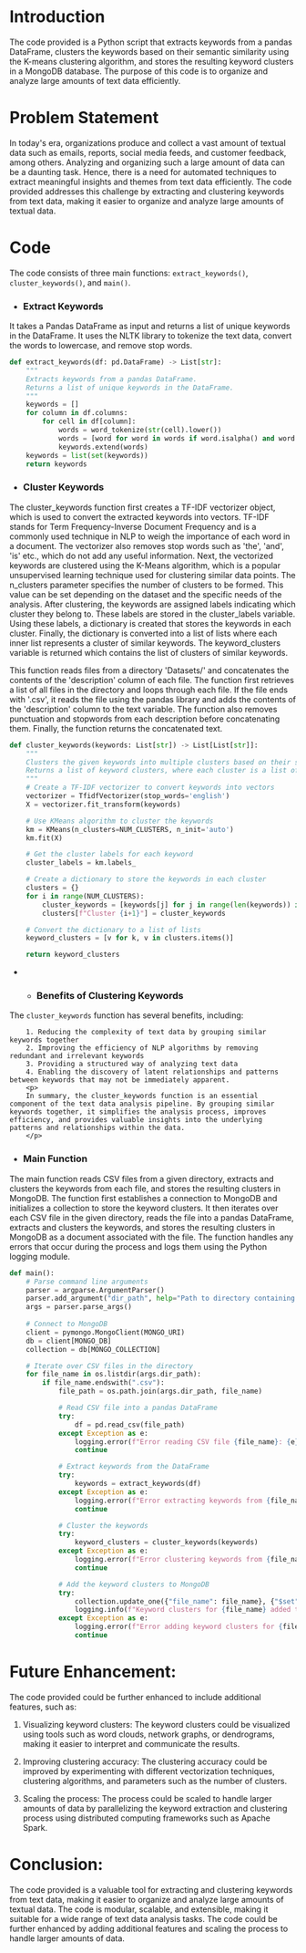 # Introduction
The code provided is a Python script that extracts keywords from a pandas DataFrame, clusters the keywords based on their semantic similarity using the K-means clustering algorithm, and stores the resulting keyword clusters in a MongoDB database. The purpose of this code is to organize and analyze large amounts of text data efficiently.

# Problem Statement
In today's era, organizations produce and collect a vast amount of textual data such as emails, reports, social media feeds, and customer feedback, among others. Analyzing and organizing such a large amount of data can be a daunting task. Hence, there is a need for automated techniques to extract meaningful insights and themes from text data efficiently. The code provided addresses this challenge by extracting and clustering keywords from text data, making it easier to organize and analyze large amounts of textual data.

# Code
The code consists of three main functions: `extract_keywords()`, `cluster_keywords()`, and `main()`.
* <h3>Extract Keywords</h3>
It takes a Pandas DataFrame as input and returns a list of unique keywords in the DataFrame. It uses the NLTK library to tokenize the text data, convert the words to lowercase, and remove stop words.
```python
def extract_keywords(df: pd.DataFrame) -> List[str]:
    """
    Extracts keywords from a pandas DataFrame.
    Returns a list of unique keywords in the DataFrame.
    """
    keywords = []
    for column in df.columns:
        for cell in df[column]:
            words = word_tokenize(str(cell).lower())
            words = [word for word in words if word.isalpha() and word not in STOPWORDS]
            keywords.extend(words)
    keywords = list(set(keywords))
    return keywords

```

* <h3>Cluster Keywords</h3>
The cluster_keywords function first creates a TF-IDF vectorizer object, which is used to convert the extracted keywords into vectors. TF-IDF stands for Term Frequency-Inverse Document Frequency and is a commonly used technique in NLP to weigh the importance of each word in a document. The vectorizer also removes stop words such as 'the', 'and', 'is' etc., which do not add any useful information.
Next, the vectorized keywords are clustered using the K-Means algorithm, which is a popular unsupervised learning technique used for clustering similar data points. The n_clusters parameter specifies the number of clusters to be formed. This value can be set depending on the dataset and the specific needs of the analysis.
After clustering, the keywords are assigned labels indicating which cluster they belong to. These labels are stored in the cluster_labels variable. Using these labels, a dictionary is created that stores the keywords in each cluster. Finally, the dictionary is converted into a list of lists where each inner list represents a cluster of similar keywords.
The keyword_clusters variable is returned which contains the list of clusters of similar keywords.

This function reads files from a directory 'Datasets/' and concatenates the contents of the 'description' column of each file. The function first retrieves a list of all files in the directory and loops through each file. If the file ends with '.csv', it reads the file using the pandas library and adds the contents of the 'description' column to the text variable. The function also removes punctuation and stopwords from each description before concatenating them. Finally, the function returns the concatenated text.
```Python
def cluster_keywords(keywords: List[str]) -> List[List[str]]:
    """
    Clusters the given keywords into multiple clusters based on their semantic similarity.
    Returns a list of keyword clusters, where each cluster is a list of similar keywords.
    """
    # Create a TF-IDF vectorizer to convert keywords into vectors
    vectorizer = TfidfVectorizer(stop_words='english')
    X = vectorizer.fit_transform(keywords)

    # Use KMeans algorithm to cluster the keywords
    km = KMeans(n_clusters=NUM_CLUSTERS, n_init='auto')
    km.fit(X)

    # Get the cluster labels for each keyword
    cluster_labels = km.labels_

    # Create a dictionary to store the keywords in each cluster
    clusters = {}
    for i in range(NUM_CLUSTERS):
        cluster_keywords = [keywords[j] for j in range(len(keywords)) if cluster_labels[j] == i]
        clusters[f"Cluster {i+1}"] = cluster_keywords

    # Convert the dictionary to a list of lists
    keyword_clusters = [v for k, v in clusters.items()]

    return keyword_clusters
```

*   * <h3>Benefits of Clustering Keywords</h3>

The `cluster_keywords` function has several benefits, including:

        1. Reducing the complexity of text data by grouping similar keywords together
        2. Improving the efficiency of NLP algorithms by removing redundant and irrelevant keywords
        3. Providing a structured way of analyzing text data
        4. Enabling the discovery of latent relationships and patterns between keywords that may not be immediately apparent.
        <p>
        In summary, the cluster_keywords function is an essential component of the text data analysis pipeline. By grouping similar keywords together, it simplifies the analysis process, improves efficiency, and provides valuable insights into the underlying patterns and relationships within the data.
        </p>

* <h3>Main Function</h3>
The main function reads CSV files from a given directory, extracts and clusters the keywords from each file, and stores the resulting clusters in MongoDB. The function first establishes a connection to MongoDB and initializes a collection to store the keyword clusters. It then iterates over each CSV file in the given directory, reads the file into a pandas DataFrame, extracts and clusters the keywords, and stores the resulting clusters in MongoDB as a document associated with the file. The function handles any errors that occur during the process and logs them using the Python logging module.
```Python
def main():
    # Parse command line arguments
    parser = argparse.ArgumentParser()
    parser.add_argument("dir_path", help="Path to directory containing CSV files")
    args = parser.parse_args()
    
    # Connect to MongoDB
    client = pymongo.MongoClient(MONGO_URI)
    db = client[MONGO_DB]
    collection = db[MONGO_COLLECTION]

    # Iterate over CSV files in the directory
    for file_name in os.listdir(args.dir_path):
        if file_name.endswith(".csv"):
            file_path = os.path.join(args.dir_path, file_name)

            # Read CSV file into a pandas DataFrame
            try:
                df = pd.read_csv(file_path)
            except Exception as e:
                logging.error(f"Error reading CSV file {file_name}: {e}")
                continue

            # Extract keywords from the DataFrame
            try:
                keywords = extract_keywords(df)
            except Exception as e:
                logging.error(f"Error extracting keywords from {file_name}: {e}")
                continue

            # Cluster the keywords
            try:
                keyword_clusters = cluster_keywords(keywords)
            except Exception as e:
                logging.error(f"Error clustering keywords from {file_name}: {e}")
                continue

            # Add the keyword clusters to MongoDB
            try:
                collection.update_one({"file_name": file_name}, {"$set": {"keyword_clusters": keyword_clusters}}, upsert=True)
                logging.info(f"Keyword clusters for {file_name} added to MongoDB")
            except Exception as e:
                logging.error(f"Error adding keyword clusters for {file_name} to MongoDB: {e}")
                continue
```

# Future Enhancement:
The code provided could be further enhanced to include additional features, such as:

1. Visualizing keyword clusters: The keyword clusters could be visualized using tools such as word clouds, network graphs, or dendrograms, making it easier to interpret and communicate the results.

2. Improving clustering accuracy: The clustering accuracy could be improved by experimenting with different vectorization techniques, clustering algorithms, and parameters such as the number of clusters.

3. Scaling the process: The process could be scaled to handle larger amounts of data by parallelizing the keyword extraction and clustering process using distributed computing frameworks such as Apache Spark.

# Conclusion:
The code provided is a valuable tool for extracting and clustering keywords from text data, making it easier to organize and analyze large amounts of textual data. The code is modular, scalable, and extensible, making it suitable for a wide range of text data analysis tasks. The code could be further enhanced by adding additional features and scaling the process to handle larger amounts of data.
